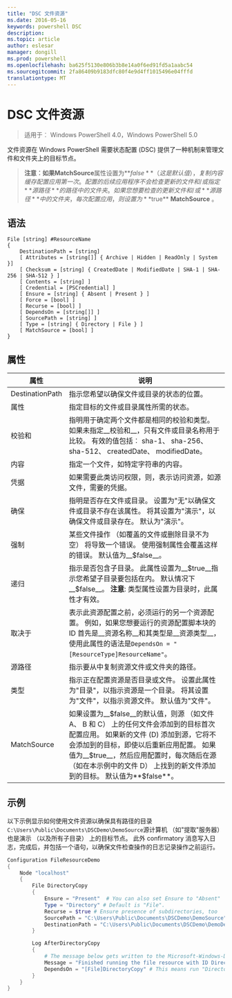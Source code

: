 ```yaml
---
title: "DSC 文件资源"
ms.date: 2016-05-16
keywords: powershell DSC
description: 
ms.topic: article
author: eslesar
manager: dongill
ms.prod: powershell
ms.openlocfilehash: ba625f5130e806b3b8e14a0f6ed91fd5a1aabc54
ms.sourcegitcommit: 2fa86409b9183dfc80f4e9d4ff1015496e04fffd
translationtype: MT
---
```

# DSC 文件资源

> 适用于︰ Windows PowerShell 4.0，Windows PowerShell 5.0

文件资源在 Windows PowerShell 需要状态配置 (DSC) 提供了一种机制来管理文件和文件夹上的目标节点。

>**注意︰**如果**MatchSource**属性设置为**$false** （这是默认值），复制内容缓存配置应用第一次。 
>配置的后续应用程序不会检查更新的文件和/或指定**源路径**的路径中的文件夹。 如果您想要检查的更新文件和/或**源路径**中的文件夹，每次配置应用，则设置为**$true** **MatchSource** 。 

## 语法
```
File [string] #ResourceName
{
    DestinationPath = [string]
    [ Attributes = [string[]] { Archive | Hidden | ReadOnly | System }]
    [ Checksum = [string] { CreatedDate | ModifiedDate | SHA-1 | SHA-256 | SHA-512 } ]
    [ Contents = [string] ]
    [ Credential = [PSCredential] ]
    [ Ensure = [string] { Absent | Present } ] 
    [ Force = [bool] ]
    [ Recurse = [bool] ]
    [ DependsOn = [string[]] ]
    [ SourcePath = [string] ]
    [ Type = [string] { Directory | File } ] 
    [ MatchSource = [bool] ]
}
```

## 属性

|  属性  |  说明   | 
|---|---| 
| DestinationPath| 指示您希望以确保文件或目录的状态的位置。| 
| 属性| 指定目标的文件或目录属性所需的状态。| 
| 校验和| 指明用于确定两个文件都是相同的校验和类型。 如果未指定__校验和__，只有文件或目录名称用于比较。 有效的值包括︰ sha-1、 sha-256、 sha-512、 createdDate、 modifiedDate。| 
| 内容| 指定一个文件，如特定字符串的内容。| 
| 凭据| 如果需要此类访问权限，则，表示访问资源，如源文件，需要的凭据。| 
| 确保| 指明是否存在文件或目录。 设置为"无"以确保文件或目录不存在该属性。 将其设置为"演示"，以确保文件或目录存在。 默认为"演示"。| 
| 强制| 某些文件操作 （如覆盖的文件或删除目录不为空） 将导致一个错误。 使用强制属性会覆盖这样的错误。 默认值为__$false__。| 
| 递归| 指示是否包含子目录。 此属性设置为__$true__指示您希望子目录要包括在内。 默认情况下__$false__。 **注意**: 类型属性设置为目录时，此属性才有效。| 
| 取决于 | 表示此资源配置之前，必须运行的另一个资源配置。 例如，如果您想要运行的资源配置脚本块的 ID 首先是__资源名称__和其类型是__资源类型__，使用此属性的语法是`DependsOn = "[ResourceType]ResourceName"`。| 
| 源路径| 指示要从中复制资源文件或文件夹的路径。| 
| 类型| 指示正在配置资源是否目录或文件。 设置此属性为"目录"，以指示资源是一个目录。 将其设置为"文件"，以指示资源文件。 默认值为"文件"。| 
| MatchSource| 如果设置为__$false__的默认值，则源 （如文件 A、 B 和 C） 上的任何文件会添加到的目标首次配置应用。 如果新的文件 (D) 添加到源，它将不会添加到的目标，即使以后重新应用配置。 如果值为__$true__，然后应用配置时，每次随后在源 （如在本示例中的文件 D） 上找到的新文件添加到的目标。 默认值为**$false**。| 

## 示例

以下示例显示如何使用文件资源以确保具有路径的目录`C:\Users\Public\Documents\DSCDemo\DemoSource`源计算机 （如"提取"服务器） 也是演示 （以及所有子目录） 上的目标节点。 此外 confirmatory 消息写入日志，完成后，并包括一个语句，以确保文件检查操作的日志记录操作之前运行。

```powershell
Configuration FileResourceDemo
{
    Node "localhost"
    {
        File DirectoryCopy
        {
            Ensure = "Present"  # You can also set Ensure to "Absent"
            Type = "Directory" # Default is "File".
            Recurse = $true # Ensure presence of subdirectories, too
            SourcePath = "C:\Users\Public\Documents\DSCDemo\DemoSource"
            DestinationPath = "C:\Users\Public\Documents\DSCDemo\DemoDestination"    
        }

        Log AfterDirectoryCopy
        {
            # The message below gets written to the Microsoft-Windows-Desired State Configuration/Analytic log
            Message = "Finished running the file resource with ID DirectoryCopy"
            DependsOn = "[File]DirectoryCopy" # This means run "DirectoryCopy" first.
        }
    }
}
```

